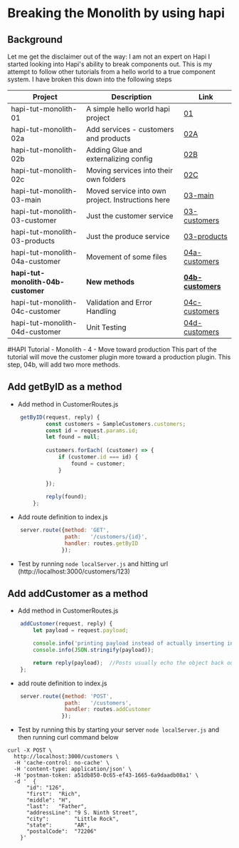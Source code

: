 # Breaking the Monolith by using hapi 
## Background
Let me get the disclaimer out of the way: I am not an expert on Hapi
I started looking into Hapi's ability to break components out.
This is my attempt to follow other tutorials from a hello world to a true component system.
I have broken this down into the following steps

| Project  | Description | Link |
|---|---|---|
|hapi-tut-monolith-01|A simple hello world hapi project| [01](https://github.com/quapaw/hapi-tut-monolith-01)|
|hapi-tut-monolith-02a|Add services - customers and products| [02A](https://github.com/quapaw/hapi-tut-monolith-02a)|
|hapi-tut-monolith-02b|Adding Glue and externalizing config| [02B](https://github.com/quapaw/hapi-tut-monolith-02b)|
|hapi-tut-monolith-02c|Moving services into their own folders| [02C](https://github.com/quapaw/hapi-tut-monolith-02c)|
|hapi-tut-monolith-03-main|Moved service into own project. Instructions here| [03-main](https://github.com/quapaw/hapi-tut-monolith-03-main)|
|hapi-tut-monolith-03-customer|Just the customer service| [03-customers](https://github.com/quapaw/hapi-tut-monolith-03-customers)|
|hapi-tut-monolith-03-products|Just the produce service| [03-products](https://github.com/quapaw/hapi-tut-monolith-03-products)|
|hapi-tut-monolith-04a-customer|Movement of some files| [04a-customers](https://github.com/quapaw/hapi-tut-monolith-04a-customers)|
|**hapi-tut-monolith-04b-customer**|**New methods**| **[04b-customers](https://github.com/quapaw/hapi-tut-monolith-04b-customers)**|
|hapi-tut-monolith-04c-customer|Validation and Error Handling|[04c-customers](https://github.com/quapaw/hapi-tut-monolith-04c-customers)|
|hapi-tut-monolith-04d-customer|Unit Testing|[04d-customers](https://github.com/quapaw/hapi-tut-monolith-04d-customers)|


#HAPI Tutorial - Monolith - 4 - Move toward production
This part of the tutorial will move the customer plugin more toward a production plugin.
This step, 04b, will add two more methods.
## Add getByID as a method
* Add method in CustomerRoutes.js

```javascript
    getByID(request, reply) {
            const customers = SampleCustomers.customers;
            const id = request.params.id;
            let found = null;
    
            customers.forEach( (customer) => {
                if (customer.id === id) {
                    found = customer;
                }
    
            });
    
            reply(found);
        };
```


    
* Add route definition to index.js
    
```javascript
    server.route({method: 'GET',
                  path:   '/customers/{id}',
                  handler: routes.getByID
                 });
```
    
* Test by running ```node localServer.js``` and hitting url (http://localhost:3000/customers/123)

## Add addCustomer as a method
* Add method in CustomerRoutes.js

```javascript
    addCustomer(request, reply) {
        let payload = request.payload;

        console.info('printing payload instead of actually inserting into a data store');
        console.info(JSON.stringify(payload));

        return reply(payload);  //Posts usually echo the object back out
    };
```

* add route definition to index.js

```javascript
    server.route({method: 'POST',
                  path:   '/customers',
                  handler: routes.addCustomer
                 });

```

* Test by running this by starting your server ```node localServer.js``` and then running curl command below 

```
curl -X POST \
  http://localhost:3000/customers \
  -H 'cache-control: no-cache' \
  -H 'content-type: application/json' \
  -H 'postman-token: a51db850-0c65-ef43-1665-6a9daadb08a1' \
  -d '  {
      "id": "126",
      "first":  "Rich",
      "middle": "H",
      "last":   "Father",
      "addressLine": "9 S. Ninth Street",
      "city":        "Little Rock",
      "state":       "AR",
      "postalCode":  "72206"
    }'
```